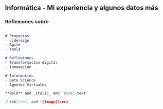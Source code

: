 ## Informática  - Mi experiencia y algunos datos más


### Reflexiones sobre


```markdown

# Proyectos
- Liderazgo
- Agile
- Tools

# Reflexiones
- Transformación digital
- Innovación

# Información
- Data Science
- Agentes Virtuales

**Bold** and _Italic_ and `Code` text

[Link](url) and ![Image](src)
```


